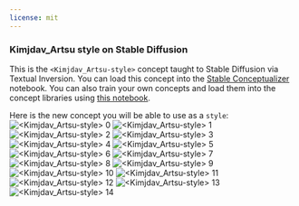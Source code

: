 ```yaml
---
license: mit
---
```

### Kimjdav_Artsu style on Stable Diffusion
This is the `<Kimjdav_Artsu-style>` concept taught to Stable Diffusion via Textual Inversion. You can load this concept into the [Stable Conceptualizer](https://colab.research.google.com/github/huggingface/notebooks/blob/main/diffusers/stable_conceptualizer_inference.ipynb) notebook. You can also train your own concepts and load them into the concept libraries using [this notebook](https://colab.research.google.com/github/huggingface/notebooks/blob/main/diffusers/sd_textual_inversion_training.ipynb).

Here is the new concept you will be able to use as a `style`:
![<Kimjdav_Artsu-style> 0](https://huggingface.co/sd-concepts-library/kimjdav-artsu-style/resolve/main/concept_images/3.jpeg)
![<Kimjdav_Artsu-style> 1](https://huggingface.co/sd-concepts-library/kimjdav-artsu-style/resolve/main/concept_images/6.jpeg)
![<Kimjdav_Artsu-style> 2](https://huggingface.co/sd-concepts-library/kimjdav-artsu-style/resolve/main/concept_images/0.jpeg)
![<Kimjdav_Artsu-style> 3](https://huggingface.co/sd-concepts-library/kimjdav-artsu-style/resolve/main/concept_images/7.jpeg)
![<Kimjdav_Artsu-style> 4](https://huggingface.co/sd-concepts-library/kimjdav-artsu-style/resolve/main/concept_images/5.jpeg)
![<Kimjdav_Artsu-style> 5](https://huggingface.co/sd-concepts-library/kimjdav-artsu-style/resolve/main/concept_images/8.jpeg)
![<Kimjdav_Artsu-style> 6](https://huggingface.co/sd-concepts-library/kimjdav-artsu-style/resolve/main/concept_images/14.jpeg)
![<Kimjdav_Artsu-style> 7](https://huggingface.co/sd-concepts-library/kimjdav-artsu-style/resolve/main/concept_images/9.jpeg)
![<Kimjdav_Artsu-style> 8](https://huggingface.co/sd-concepts-library/kimjdav-artsu-style/resolve/main/concept_images/13.jpeg)
![<Kimjdav_Artsu-style> 9](https://huggingface.co/sd-concepts-library/kimjdav-artsu-style/resolve/main/concept_images/12.jpeg)
![<Kimjdav_Artsu-style> 10](https://huggingface.co/sd-concepts-library/kimjdav-artsu-style/resolve/main/concept_images/1.jpeg)
![<Kimjdav_Artsu-style> 11](https://huggingface.co/sd-concepts-library/kimjdav-artsu-style/resolve/main/concept_images/10.jpeg)
![<Kimjdav_Artsu-style> 12](https://huggingface.co/sd-concepts-library/kimjdav-artsu-style/resolve/main/concept_images/2.jpeg)
![<Kimjdav_Artsu-style> 13](https://huggingface.co/sd-concepts-library/kimjdav-artsu-style/resolve/main/concept_images/11.jpeg)
![<Kimjdav_Artsu-style> 14](https://huggingface.co/sd-concepts-library/kimjdav-artsu-style/resolve/main/concept_images/4.jpeg)

